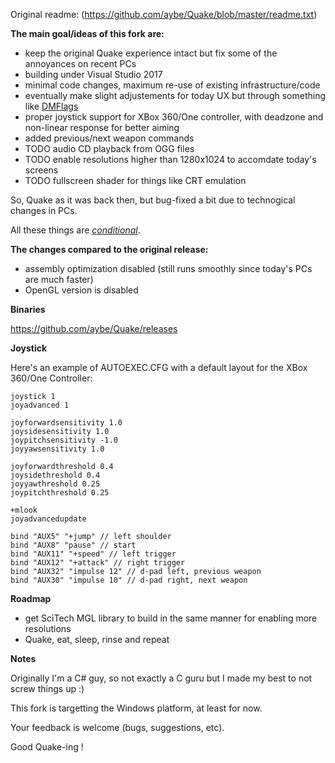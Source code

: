 Original readme: (https://github.com/aybe/Quake/blob/master/readme.txt)

**The main goal/ideas of this fork are:**
- keep the original Quake experience intact but fix some of the annoyances on recent PCs
- building under Visual Studio 2017
- minimal code changes, maximum re-use of existing infrastructure/code
- eventually make slight adjustements for today UX but through something like [DMFlags](https://zdoom.org/wiki/DMFlags)
- proper joystick support for XBox 360/One controller, with deadzone and non-linear response for better aiming
- added previous/next weapon commands
- TODO audio CD playback from OGG files
- TODO enable resolutions higher than 1280x1024 to accomdate today's screens
- TODO fullscreen shader for things like CRT emulation

So, Quake as it was back then, but bug-fixed a bit due to technogical changes in PCs.

All these things are [*conditional*](https://github.com/aybe/Quake/blob/master/WinQuake/Config.h).

**The changes compared to the original release:**
- assembly optimization disabled (still runs smoothly since today's PCs are much faster)
- OpenGL version is disabled

**Binaries**

https://github.com/aybe/Quake/releases

**Joystick**

Here's an example of AUTOEXEC.CFG with a default layout for the XBox 360/One Controller:

```
joystick 1
joyadvanced 1

joyforwardsensitivity 1.0
joysidesensitivity 1.0
joypitchsensitivity -1.0
joyyawsensitivity 1.0

joyforwardthreshold 0.4
joysidethreshold 0.4
joyyawthreshold 0.25
joypitchthreshold 0.25

+mlook
joyadvancedupdate

bind "AUX5" "+jump" // left shoulder
bind "AUX8" "pause" // start
bind "AUX11" "+speed" // left trigger
bind "AUX12" "+attack" // right trigger
bind "AUX32" "impulse 12" // d-pad left, previous weapon
bind "AUX30" "impulse 10" // d-pad right, next weapon
```

**Roadmap**
 - get SciTech MGL library to build in the same manner for enabling more resolutions
 - Quake, eat, sleep, rinse and repeat
 
**Notes**

Originally I'm a C# guy, so not exactly a C guru but I made my best to not screw things up :)

This fork is targetting the Windows platform, at least for now.

Your feedback is welcome (bugs, suggestions, etc).

Good Quake-ing !
